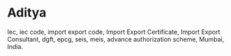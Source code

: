 # Aditya
Iec, iec code, import export code, Import Export Certificate, Import Export Consultant, dgft, epcg, seis, meis,  advance authorization scheme, Mumbai, India.
